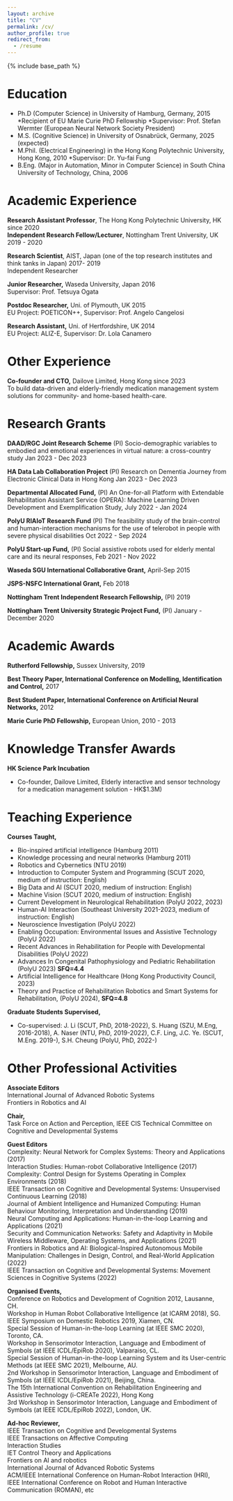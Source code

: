 ```yaml
---
layout: archive
title: "CV"
permalink: /cv/
author_profile: true
redirect_from:
  - /resume
---
```


{% include base_path %}

Education
======
* Ph.D (Computer Science) in University of Hamburg, Germany, 2015
	*Recipient of EU Marie Curie PhD Fellowship
	*Supervisor: Prof. Stefan Wermter (European Neural Network Society President)
* M.S. (Cognitive Science) in University of Osnabrück, Germany, 2025 (expected)
* M.Phil. (Electrical Engineering) in the Hong Kong Polytechnic University, Hong Kong, 2010
	*Supervisor: Dr. Yu-fai Fung
* B.Eng. (Major in Automation, Minor in Computer Science) in South China University of Technology, China, 2006

Academic Experience
======
**Research Assistant Professor**, The Hong Kong Polytechnic University, HK since 2020  
**Independent Research Fellow/Lecturer**, Nottingham Trent University, UK 2019 - 2020

**Research Scientist**, AIST, Japan (one of the top research institutes and think tanks in Japan) 2017- 2019  
Independent Researcher

**Junior Researcher,** Waseda University, Japan 2016  
Supervisor: Prof. Tetsuya Ogata

**Postdoc Researcher,** Uni. of Plymouth, UK 2015  
EU Project: POETICON++, Supervisor: Prof. Angelo Cangelosi

**Research Assistant,** Uni. of Hertfordshire, UK 2014  
EU Project: ALIZ-E, Supervisor: Dr. Lola Canamero


Other Experience
======
**Co-founder and CTO,** Dailove Limited, Hong Kong since 2023  
To build data-driven and elderly-friendly medication management system solutions for community- and home-based health-care.

Research Grants
======
**DAAD/RGC Joint Research Scheme** (PI) Socio-demographic variables to embodied and emotional experiences in virtual nature: a cross-country study Jan 2023 - Dec 2023

**HA Data Lab Collaboration Project** (PI) Research on Dementia Journey from Electronic Clinical Data in Hong Kong Jan 2023 - Dec 2023

**Departmental Allocated Fund,** (PI) An One-for-all Platform with Extendable Rehabilitation Assistant Service (OPERA): Machine Learning Driven Development and Exemplification Study, July 2022 - Jan 2024

**PolyU RIAIoT Research Fund** (PI) The feasibility study of the brain-control and human-interaction mechanisms for the use of telerobot in people with severe physical disabilities Oct 2022 - Sep 2024

**PolyU Start-up Fund,** (PI) Social assistive robots used for elderly mental care and its neural responses, Feb 2021 - Nov 2022

**Waseda SGU International Collaborative Grant,** April-Sep 2015

**JSPS-NSFC International Grant,** Feb 2018

**Nottingham Trent Independent Research Fellowship,** (PI) 2019

**Nottingham Trent University Strategic Project Fund,** (PI) January - December 2020

Academic Awards
======
**Rutherford Fellowship,** Sussex University, 2019

**Best Theory Paper, International Conference on Modelling, Identification and Control,** 2017

**Best Student Paper, International Conference on Artificial Neural Networks,** 2012

**Marie Curie PhD Fellowship,** European Union, 2010 - 2013

Knowledge Transfer Awards
======
**HK Science Park Incubation**

- Co-founder, Dailove Limited, Elderly interactive and sensor technology for a medication management solution - HK$1.3M)

Teaching Experience
======
**Courses Taught,**

- Bio-inspired artificial intelligence (Hamburg 2011)
- Knowledge processing and neural networks (Hamburg 2011)
- Robotics and Cybernetics (NTU 2019)
- Introduction to Computer System and Programming (SCUT 2020, medium of instruction: English)
- Big Data and AI (SCUT 2020, medium of instruction: English)
- Machine Vision (SCUT 2020, medium of instruction: English)
- Current Development in Neurological Rehabilitation (PolyU 2022, 2023)
- Human-AI Interaction (Southeast University 2021-2023, medium of instruction: English)
- Neuroscience Investigation (PolyU 2022)
- Enabling Occupation: Environmental Issues and Assistive Technology (PolyU 2022)
- Recent Advances in Rehabilitation for People with Developmental Disabilities (PolyU 2022)
- Advances In Congenital Pathophysiology and Pediatric Rehabilitation (PolyU 2023) **SFQ=4.4**
- Artificial Intelligence for Healthcare (Hong Kong Productivity Council, 2023)
- Theory and Practice of Rehabilitation Robotics and Smart Systems for Rehabilitation, (PolyU 2024), **SFQ=4.8**

**Graduate Students Supervised,**

- Co-supervised: J. Li (SCUT, PhD, 2018-2022), S. Huang (SZU, M.Eng, 2016-2018), A. Naser (NTU, PhD, 2019-2022), C.F. Ling, J.C. Ye. (SCUT, M.Eng. 2019-), S.H. Cheung (PolyU, PhD, 2022-)

Other Professional Activities
======
**Associate Editors**  
International Journal of Advanced Robotic Systems  
Frontiers in Robotics and AI

**Chair,**  
Task Force on Action and Perception, IEEE CIS Technical Committee on Cognitive and Developmental Systems

**Guest Editors**  
Complexity: Neural Network for Complex Systems: Theory and Applications (2017)  
Interaction Studies: Human-robot Collaborative Intelligence (2017)  
Complexity: Control Design for Systems Operating in Complex Environments (2018)  
IEEE Transaction on Cognitive and Developmental Systems: Unsupervised Continuous Learning (2018)  
Journal of Ambient Intelligence and Humanized Computing: Human Behaviour Monitoring, Interpretation and Understanding (2019)  
Neural Computing and Applications: Human-in-the-loop Learning and Applications (2021)  
Security and Communication Networks: Safety and Adaptivity in Mobile Wireless Middleware, Operating Systems, and Applications (2021)  
Frontiers in Robotics and AI: Biological-Inspired Autonomous Mobile Manipulation: Challenges in Design, Control, and Real-World Application (2022)  
IEEE Transaction on Cognitive and Developmental Systems: Movement Sciences in Cognitive Systems (2022)

**Organised Events,**  
Conference on Robotics and Development of Cognition 2012, Lausanne, CH.  
Workshop in Human Robot Collaborative Intelligence (at ICARM 2018), SG.  
IEEE Symposium on Domestic Robotics 2019, Xiamen, CN.  
Special Session of Human-in-the-loop Learning (at IEEE SMC 2020), Toronto, CA.  
Workshop in Sensorimotor Interaction, Language and Embodiment of Symbols (at IEEE ICDL/EpiRob 2020), Valparaiso, CL.  
Special Session of Human-in-the-loop Learning System and its User-centric Methods (at IEEE SMC 2021), Melbourne, AU.  
2nd Workshop in Sensorimotor Interaction, Language and Embodiment of Symbols (at IEEE ICDL/EpiRob 2021), Beijing, China.  
The 15th International Convention on Rehabilitation Engineering and Assistive Technology (i-CREATe 2022), Hong Kong  
3rd Workshop in Sensorimotor Interaction, Language and Embodiment of Symbols (at IEEE ICDL/EpiRob 2022), London, UK.

**Ad-hoc Reviewer,**  
IEEE Transaction on Cognitive and Developmental Systems  
IEEE Transactions on Affective Computing  
Interaction Studies  
IET Control Theory and Applications  
Frontiers on AI and robotics  
International Journal of Advanced Robotic Systems  
ACM/IEEE International Conference on Human-Robot Interaction (HRI),  
IEEE International Conference on Robot and Human Interactive Communication (ROMAN), etc

